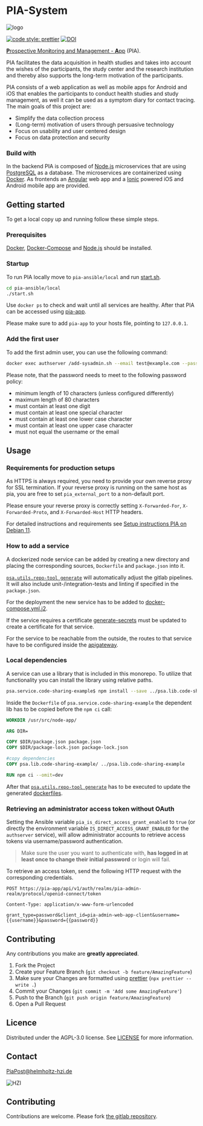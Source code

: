 # PIA-System

![logo](psa.app.web/src/assets/images/pia_logo.png)

[![code style: prettier](https://img.shields.io/badge/code_style-prettier-ff69b4.svg?style=flat-square)](https://github.com/prettier/prettier)
[![DOI](https://zenodo.org/badge/319654384.svg)](https://zenodo.org/badge/latestdoi/319654384)

[**P**rospective Mon**i**toring and Management - **A**pp](https://info-pia.de/) (PIA).

PIA facilitates the data acquisition in health studies and takes into account the wishes of the participants, the study center and the research institution and thereby also supports the long-term motivation of the participants.

PIA consists of a web application as well as mobile apps for Android and iOS that enables the participants to conduct health studies and study management, as well it can be used as a symptom diary for contact tracing.
The main goals of this project are:

- Simplify the data collection process
- (Long-term) motivation of users through persuasive technology
- Focus on usability and user centered design
- Focus on data protection and security

### Build with

In the backend PIA is composed of [Node.js](https://nodejs.org/) microservices that are using [PostgreSQL](https://www.postgresql.org/) as a database.
The microservices are containerized using [Docker](https://www.docker.com/).
As frontends an [Angular](https://angular.io/) web app and a [Ionic](https://ionicframework.com/) powered iOS and Android mobile app are provided.

## Getting started

To get a local copy up and running follow these simple steps.

### Prerequisites

[Docker](https://www.docker.com/), [Docker-Compose](https://docs.docker.com/compose/) and [Node.js](https://nodejs.org/) should be installed.

### Startup

To run PIA locally move to `pia-ansible/local` and run [start.sh](pia-ansible/local/start.sh).

```bash
cd pia-ansible/local
./start.sh
```

Use `docker ps` to check and wait until all services are healthy.
After that PIA can be accessed using [pia-app](http://pia-app/).

Please make sure to add `pia-app` to your hosts file, pointing to `127.0.0.1`.

### Add the first user

To add the first admin user, you can use the following command:

```bash
docker exec authserver /add-sysadmin.sh --email test@example.com --password TestPassword1+
```

Please note, that the password needs to meet to the following password policy:

- minimum length of 10 characters (unless configured differently)
- maximum length of 80 characters
- must contain at least one digit
- must contain at least one special character
- must contain at least one lower case character
- must contain at least one upper case character
- must not equal the username or the email

## Usage

### Requirements for production setups

As HTTPS is always required, you need to provide your own reverse proxy for SSL termination. If your reverse proxy is running on the same host as pia, you are free to set `pia_external_port` to a non-default port.

Please ensure your reverse proxy is correctly setting `X-Forwarded-For`, `X-Forwarded-Proto`, and `X-Forwarded-Host` HTTP headers.

For detailed instructions and requirements see [Setup instructions PIA on Debian 11](./pia-ansible/SETUP_debian_11.md).

### How to add a service

A dockerized node service can be added by creating a new directory and placing the corresponding sources, `Dockerfile` and `package.json` into it.

[`psa.utils.repo-tool generate`](./psa.utils.repo-tool) will automatically adjust the gitlab pipelines.
It will also include unit-/integration-tests and linting if specified in the `package.json`.

For the deployment the new service has to be added to [docker-compose.yml.j2](./pia-ansible/roles/pia/templates/docker-compose.yml.j2).

If the service requires a certificate [generate-secrets](./psa.utils.scripts/generate-secrets/) must be updated to create a certificate for that service.

For the service to be reachable from the outside, the routes to that service have to be configured inside the [apigateway](./psa.server.apigateway/src/config.ts).

### Local dependencies

A service can use a library that is included in this monorepo.
To utilize that functionality you can install the library using relative paths.

```bash
psa.service.code-sharing-example$ npm install --save ../psa.lib.code-sharing-example/
```

Inside the `Dockerfile` of `psa.service.code-sharing-example` the dependent lib has to be copied before the `npm ci` call:

```dockerfile
WORKDIR /usr/src/node-app/

ARG DIR=

COPY $DIR/package.json package.json
COPY $DIR/package-lock.json package-lock.json

#copy dependencies
COPY psa.lib.code-sharing-example/ ../psa.lib.code-sharing-example

RUN npm ci --omit=dev
```

After that [`psa.utils.repo-tool generate`](./psa.utils.repo-tool) has to be executed to update the generated [dockerfiles](./psa.utils.repo-tool/generated/).

### Retrieving an administrator access token without OAuth

Setting the Ansible variable `pia_is_direct_access_grant_enabled` to `true` (or directly the environment variable
`IS_DIRECT_ACCESS_GRANT_ENABLED` for the `authserver` service), will allow administrator accounts to retrieve
access tokens via username/password authentication.

> Make sure the user you want to authenticate with, **has logged in at least once to change their initial password** or login will fail.

To retrieve an access token, send the following HTTP request with the corresponding credentials.

```http request
POST https://pia-app/api/v1/auth/realms/pia-admin-realm/protocol/openid-connect/token

Content-Type: application/x-www-form-urlencoded

grant_type=password&client_id=pia-admin-web-app-client&username={{username}}&password={{password}}
```

<!--
## Roadmap
*TODO*
-->

## Contributing

Any contributions you make are **greatly appreciated**.

1. Fork the Project
2. Create your Feature Branch (`git checkout -b feature/AmazingFeature`)
3. Make sure your Changes are formatted using [prettier](https://github.com/prettier/prettier) (`npx prettier --write .`)
4. Commit your Changes (`git commit -m 'Add some AmazingFeature'`)
5. Push to the Branch (`git push origin feature/AmazingFeature`)
6. Open a Pull Request

## Licence

Distributed under the AGPL-3.0 license. See [LICENSE](./LICENSES/AGPL-3.0-or-later.txt) for more information.

## Contact

[PiaPost@helmholtz-hzi.de](mailto:PiaPost@helmholtz-hzi.de)

![HZI](psa.app.web/src/assets/images/hzi_logo.jpg)

## Contributing

Contributions are welcome.
Please fork [the gitlab repository](https://gitlab.com/pia-eresearch-system/pia).
